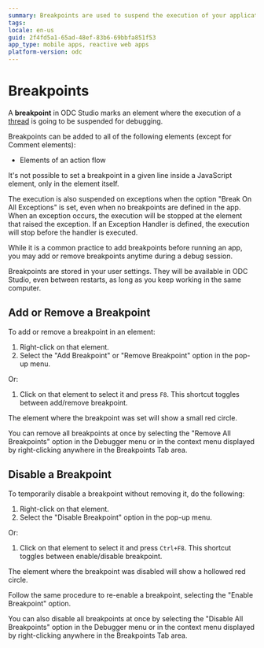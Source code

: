 ```yaml
---
summary: Breakpoints are used to suspend the execution of your application while troubleshooting and debugging issues.
tags:
locale: en-us
guid: 2f4fd5a1-65ad-48ef-83b6-69bbfa851f53
app_type: mobile apps, reactive web apps
platform-version: odc
---
```


# Breakpoints

A **breakpoint** in ODC Studio marks an element where the execution of a [thread](<threads.md>) is going to be suspended for debugging. 

Breakpoints can be added to all of the following elements (except for Comment elements):

* Elements of an action flow

It's not possible to set a breakpoint in a given line inside a JavaScript element, only in the element itself.

The execution is also suspended on exceptions when the option "Break On All Exceptions" is set, even when no breakpoints are defined in the app. When an exception occurs, the execution will be stopped at the element that raised the exception. If an Exception Handler is defined, the execution will stop before the handler is executed.

While it is a common practice to add breakpoints before running an app, you may add or remove breakpoints anytime during a debug session.

Breakpoints are stored in your user settings. They will be available in ODC Studio, even between restarts, as long as you keep working in the same computer.


## Add or Remove a Breakpoint

To add or remove a breakpoint in an element:

1. Right-click on that element.
1. Select the "Add Breakpoint" or "Remove Breakpoint" option in the pop-up menu. 

Or:

1. Click on that element to select it and press `F8`. This shortcut toggles between add/remove breakpoint. 

The element where the breakpoint was set will show a small red circle.

You can remove all breakpoints at once by selecting the "Remove All Breakpoints" option in the Debugger menu or in the context menu displayed by right-clicking anywhere in the Breakpoints Tab area.


## Disable a Breakpoint

To temporarily disable a breakpoint without removing it, do the following:

1. Right-click on that element.
1. Select the "Disable Breakpoint" option in the pop-up menu. 

Or:

1. Click on that element to select it and press `Ctrl+F8`. This shortcut toggles between enable/disable breakpoint. 

The element where the breakpoint was disabled will show a hollowed red circle.

Follow the same procedure to re-enable a breakpoint, selecting the "Enable Breakpoint" option.

You can also disable all breakpoints at once by selecting the "Disable All Breakpoints" option in the Debugger menu or in the context menu displayed by right-clicking anywhere in the Breakpoints Tab area.
